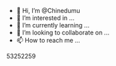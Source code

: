 - 👋 Hi, I’m @Chinedumu
- 👀 I’m interested in ...
- 🌱 I’m currently learning ...
- 💞️ I’m looking to collaborate on ...
- 📫 How to reach me ...

<!---
Chinedumu/Chinedumu is a ✨ special ✨ repository because its `README.md` (this file) appears on your GitHub profile.
You can click the Preview link to take a look at your changes.
--->
53252259
